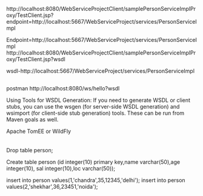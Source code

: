 http://localhost:8080/WebServiceProjectClient/samplePersonServiceImplProxy/TestClient.jsp?endpoint=http://localhost:5667/WebServiceProject/services/PersonServiceImpl

Endpoint=http://localhost:5667/WebServiceProject/services/PersonServiceImpl
http://localhost:8080/WebServiceProjectClient/samplePersonServiceImplProxy/TestClient.jsp?wsdl

wsdl-http://localhost:5667/WebServiceProject/services/PersonServiceImpl


##
postman
http://localhost:8080/ws/hello?wsdl


Using Tools for WSDL Generation:
If you need to generate WSDL or client stubs, you can use the wsgen (for server-side WSDL generation) and wsimport (for client-side stub generation) tools. These can be run from Maven goals as well.

Apache TomEE or WildFly

######
Drop table person;

Create table person (id integer(10) primary key,name varchar(50),age integer(10),
sal integer(10),loc varchar(50));

insert into person values(1,'chandra',35,12345,'delhi');
insert into person values(2,'shekhar',36,23451,'noida');